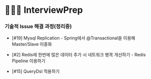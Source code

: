# 🧑🏻‍💻 InterviewPrep


### 기술적 Issue 해결 과정(정리중)

- [#19] Mysql Replication - Spring에서 @Transactional을 이용해 Master/Slave 이중화<br>

-  [#2] Redis에 한번에 많은 데이터 추가 시 네트워크 병목 개선하기 - Redis Pipeline 이용하기<br>

-  [#15] QueryDsl 적용하기<br>
